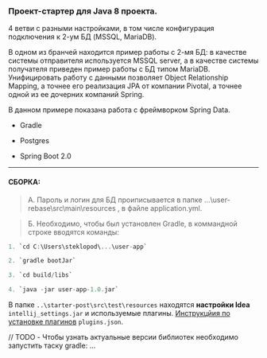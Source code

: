 ### Проект-стартер для Java 8 проекта. 

4 ветви с разными настройками, в том числе конфигурация подключения к 2-ум БД (MSSQL, MariaDB).

В одном из бранчей находится пример работы с 2-мя БД: в качестве системы отправителя используется MSSQL server, а в качестве системы получателя приведен пример работы с БД типом MariaDB. Унифицировать работу с данными позволяет Object Relationship Mapping, а точнее его реализация JPA от компании Pivotal, а точнее одной из ее дочерних компаний Spring. 

В данном примере показана работа с фреймворком Spring Data.

+ Gradle

+ Postgres

+ Spring Boot 2.0

---

#### СБОРКА:
> A. Пароль и логин для БД проиписывается в папке ...\user-rebase\src\main\resources ,
в файле application.yml.

> Б. Необходимо, чтобы был установлен Gradle, в коммандной строке вводятся команды:

```groovy
1. `cd C:\Users\steklopod\...\user-app`

2. `gradle bootJar`

3. `cd build/libs`

4. `java -jar user-app-1.0.jar`
```

В папке `..\starter-post\src\test\resources` находятся **настройки Idea** `intellij_settings.jar` и используемые плагины.
[Инструкцйия по установке плагинов](https://github.com/shiraji/plugin-importer-exporter) `plugins.json`.

// TODO - Чтобы узнать актуальные версии библиотек необходимо запустить таску gradle: ...
